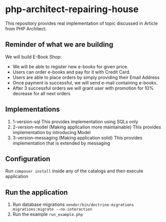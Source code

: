 # php-architect-repairing-house

This repository provides real implementation of topic discussed in Article from PHP Architect.  

## Reminder of what we are building

We will build E-Book Shop:

- We will be able to register new e-books for given price.
- Users can order e-books and pay for it with Credit Card.
- Users are able to place orders by simply providing their Email Address
- Once payment is successful, we will send e-mail containing e-books.
- After 3 successful orders we will grant user with promotion for 10% decrease for all next orders

## Implementations

1. 1-version-sql
This provides implementation using SQLs only
2. 2-version-model (Making application more maintainable)
This provides implementation by introducing Model 
3. 3-version-messaging (Making application solid)
This provides implementation that is extended by messaging

## Configuration

Run `composer install` inside any of the catalogs and then execute application

## Run the application

1. Run database migrations `vendor/bin/doctrine-migrations migrations:migrate --no-interaction`
2. Run the example `run_example.php`
